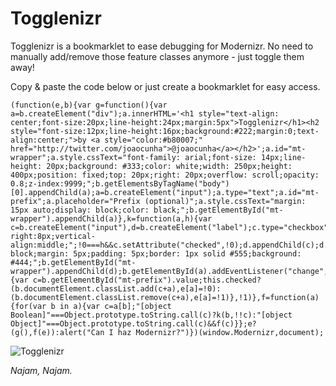 Togglenizr
=================

Togglenizr is a bookmarklet to ease debugging for Modernizr. No need to manually add/remove those feature classes anymore - just toggle them away!

Copy & paste the code below or just create a bookmarklet for easy access.

    (function(e,b){var g=function(){var a=b.createElement("div");a.innerHTML='<h1 style="text-align: center;font-size:20px;line-height:24px;margin:5px">Togglenizr</h1><h2 style="font-size:12px;line-height:16px;background:#222;margin:0;text-align:center;">by <a style="color:#b80007;" href="http://twitter.com/joaocunha">@joaocunha</a></h2>';a.id="mt-wrapper";a.style.cssText="font-family: arial;font-size: 14px;line-height: 20px;background: #333;color: white;width: 250px;height: 400px;position: fixed;top: 20px;right: 20px;overflow: scroll;opacity: 0.8;z-index:9999;";b.getElementsByTagName("body")[0].appendChild(a);a=b.createElement("input");a.type="text";a.id="mt-prefix";a.placeholder="Prefix (optional)";a.style.cssText="margin: 15px auto;display: block;color: black;";b.getElementById("mt-wrapper").appendChild(a)},k=function(a,h){var c=b.createElement("input"),d=b.createElement("label");c.type="checkbox";c.id=a;c.style.cssText="margin-right:8px;vertical-align:middle;";!0===h&&c.setAttribute("checked",!0);d.appendChild(c);d.innerHTML+=a;d.style.cssText="display: block;margin: 5px;padding: 5px;border: 1px solid #555;background: #444;";b.getElementById("mt-wrapper").appendChild(d);b.getElementById(a).addEventListener("change",function(){var c=b.getElementById("mt-prefix").value;this.checked?(b.documentElement.classList.add(c+a),e[a]=!0):(b.documentElement.classList.remove(c+a),e[a]=!1)},!1)},f=function(a){for(var b in a){var c=a[b];"[object Boolean]"===Object.prototype.toString.call(c)?k(b,!!c):"[object Object]"===Object.prototype.toString.call(c)&&f(c)}};e?(g(),f(e)):alert("Can I haz Modernizr?")})(window.Modernizr,document);

![Togglenizr](http://i.gyazo.com/5c09067443f42a655fe5047b6bb5fa3e.gif "Togglenizr")

*Najam, Najam.*
